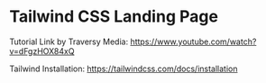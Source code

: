 ﻿# Tailwind CSS Landing Page

Tutorial Link by Traversy Media: https://www.youtube.com/watch?v=dFgzHOX84xQ

Tailwind Installation: https://tailwindcss.com/docs/installation
